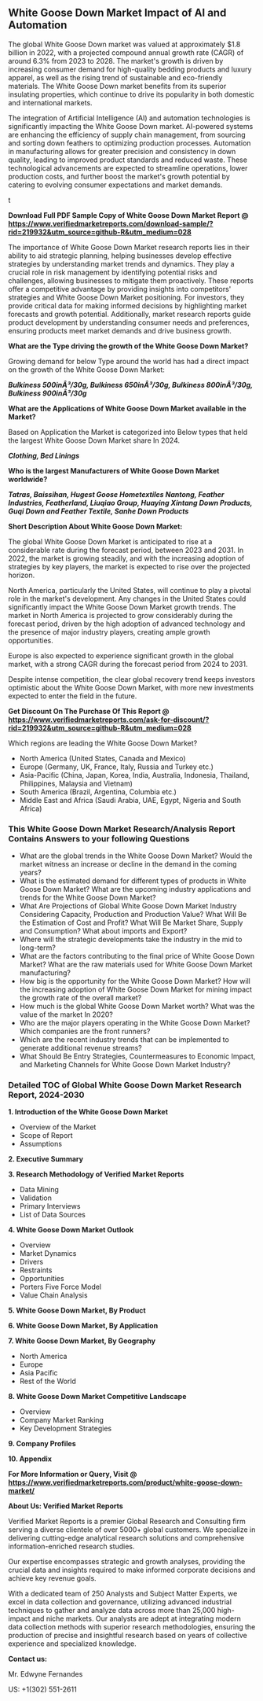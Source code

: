 <h2>White Goose Down Market Impact of AI and Automation</h2><p>The global White Goose Down market was valued at approximately $1.8 billion in 2022, with a projected compound annual growth rate (CAGR) of around 6.3% from 2023 to 2028. The market's growth is driven by increasing consumer demand for high-quality bedding products and luxury apparel, as well as the rising trend of sustainable and eco-friendly materials. The White Goose Down market benefits from its superior insulating properties, which continue to drive its popularity in both domestic and international markets.</p><p>The integration of Artificial Intelligence (AI) and automation technologies is significantly impacting the White Goose Down market. AI-powered systems are enhancing the efficiency of supply chain management, from sourcing and sorting down feathers to optimizing production processes. Automation in manufacturing allows for greater precision and consistency in down quality, leading to improved product standards and reduced waste. These technological advancements are expected to streamline operations, lower production costs, and further boost the market's growth potential by catering to evolving consumer expectations and market demands.</p>t</p><p id="" class=""><strong>Download Full PDF Sample Copy of White Goose Down Market Report @ <a href="https://www.verifiedmarketreports.com/download-sample/?rid=219932&utm_source=github-R&utm_medium=028" target="_blank">https://www.verifiedmarketreports.com/download-sample/?rid=219932&utm_source=github-R&utm_medium=028</a></strong></p><p>The importance of&nbsp;White Goose Down Market research reports lies in their ability to aid strategic planning, helping businesses develop effective strategies by understanding market trends and dynamics. They play a crucial role in risk management by identifying potential risks and challenges, allowing businesses to mitigate them proactively. These reports offer a competitive advantage by providing insights into competitors' strategies and White Goose Down Market positioning. For investors, they provide critical data for making informed decisions by highlighting market forecasts and growth potential. Additionally, market research reports guide product development by understanding consumer needs and preferences, ensuring products meet market demands and drive business growth.</p><p><strong>What are the&nbsp;Type driving the growth of the White Goose Down Market?</strong></p><p id="" class="">Growing demand for below Type around the world has had a direct impact on the growth of the White Goose Down Market:</p><em><strong>Bulkiness 500inÂ³/30g, Bulkiness 650inÂ³/30g, Bulkiness 800inÂ³/30g, Bulkiness 900inÂ³/30g</strong></em></p><strong>What are the&nbsp;Applications&nbsp;of White Goose Down Market available in the Market?</strong></p><p id="" class="">Based on Application the Market is categorized into Below types that held the largest White Goose Down Market share In 2024.</p><em><strong>Clothing, Bed Linings</strong></em></p><strong>Who is the largest Manufacturers of White Goose Down Market worldwide?</strong></p><p><em><strong>Tatras, Baissihan, Hugest Goose Hometextiles Nantong, Feather Industries, Featherland, Liuqiao Group, Huaying Xintang Down Products, Guqi Down and Feather Textile, Sanhe Down Products</strong></em></p><p id="" class=""><strong>Short Description About White Goose Down Market:</strong></p><p>The global White Goose Down Market is anticipated to rise at a considerable rate during the forecast period, between 2023 and 2031. In 2022, the market is growing steadily, and with the increasing adoption of strategies by key players, the market is expected to rise over the projected horizon.</p><p>North America, particularly the United States, will continue to play a pivotal role in the market's development. Any changes in the United States could significantly impact the White Goose Down Market growth trends. The market in North America is projected to grow considerably during the forecast period, driven by the high adoption of advanced technology and the presence of major industry players, creating ample growth opportunities.</p><p>Europe is also expected to experience significant growth in the global market, with a strong CAGR during the forecast period from 2024 to 2031.</p><p>Despite intense competition, the clear global recovery trend keeps investors optimistic about the White Goose Down Market, with more new investments expected to enter the field in the future.</p><p id="" class=""><strong>Get Discount On The Purchase Of This Report @ <a href="https://www.verifiedmarketreports.com/ask-for-discount/?rid=219932&utm_source=github-R&utm_medium=028" target="_blank">https://www.verifiedmarketreports.com/ask-for-discount/?rid=219932&utm_source=github-R&utm_medium=028</a></strong></p>Which regions are leading the White Goose Down Market?</p><ul><li>North America (United States, Canada and Mexico)</li><li>Europe (Germany, UK, France, Italy, Russia and Turkey etc.)</li><li>Asia-Pacific (China, Japan, Korea, India, Australia, Indonesia, Thailand, Philippines, Malaysia and Vietnam)</li><li>South America (Brazil, Argentina, Columbia etc.)</li><li>Middle East and Africa (Saudi Arabia, UAE, Egypt, Nigeria and South Africa)</li></ul><h3 id="" class="">This White Goose Down Market Research/Analysis Report Contains Answers to your following Questions</h3><ul><li>What are the global trends in the White Goose Down Market? Would the market witness an increase or decline in the demand in the coming years?</li><li>What is the estimated demand for different types of products in White Goose Down Market? What are the upcoming industry applications and trends for the White Goose Down Market?</li><li>What Are Projections of Global White Goose Down Market Industry Considering Capacity, Production and Production Value? What Will Be the Estimation of Cost and Profit? What Will Be Market Share, Supply and Consumption? What about imports and Export?</li><li>Where will the strategic developments take the industry in the mid to long-term?</li><li>What are the factors contributing to the final price of White Goose Down Market? What are the raw materials used for White Goose Down Market manufacturing?</li><li>How big is the opportunity for the White Goose Down Market? How will the increasing adoption of White Goose Down Market for mining impact the growth rate of the overall market?</li><li>How much is the global White Goose Down Market worth? What was the value of the market In 2020?</li><li>Who are the major players operating in the White Goose Down Market? Which companies are the front runners?</li><li>Which are the recent industry trends that can be implemented to generate additional revenue streams?</li><li>What Should Be Entry Strategies, Countermeasures to Economic Impact, and Marketing Channels for White Goose Down Market Industry?</li></ul><h3 id="" class="">Detailed TOC of Global White Goose Down Market Research Report, 2024-2030</h3><p id="" class=""><strong>1. Introduction of the White Goose Down Market</strong></p><ul><li>Overview of the Market</li><li>Scope of Report</li><li>Assumptions</li></ul><p id="" class=""><strong>2. Executive Summary</strong></p><p id="" class=""><strong>3. Research Methodology of Verified Market Reports</strong></p><ul><li>Data Mining</li><li>Validation</li><li>Primary Interviews</li><li>List of Data Sources</li></ul><p id="" class=""><strong>4. White Goose Down Market Outlook</strong></p><ul><li>Overview</li><li>Market Dynamics</li><li>Drivers</li><li>Restraints</li><li>Opportunities</li><li>Porters Five Force Model</li><li>Value Chain Analysis</li></ul><p id="" class=""><strong>5. White Goose Down Market, By Product</strong></p><p id="" class=""><strong>6. White Goose Down Market, By Application</strong></p><p id="" class=""><strong>7. White Goose Down Market, By Geography</strong></p><ul><li>North America</li><li>Europe</li><li>Asia Pacific</li><li>Rest of the World</li></ul><p id="" class=""><strong>8. White Goose Down Market Competitive Landscape</strong></p><ul><li>Overview</li><li>Company Market Ranking</li><li>Key Development Strategies</li></ul><p id="" class=""><strong>9. Company Profiles</strong></p><p id="" class=""><strong>10. Appendix</strong></p><p id="" class=""><strong>For More Information or Query, Visit @ <a href="https://www.verifiedmarketreports.com/product/white-goose-down-market/" target="_blank">https://www.verifiedmarketreports.com/product/white-goose-down-market/</a></strong></p><p id="" class=""><strong>About Us: Verified Market Reports</strong></p><p id="" class="">Verified Market Reports is a premier Global Research and Consulting firm serving a diverse clientele of over 5000+ global customers. We specialize in delivering cutting-edge analytical research solutions and comprehensive information-enriched research studies.</p><p id="" class="">Our expertise encompasses strategic and growth analyses, providing the crucial data and insights required to make informed corporate decisions and achieve key revenue goals.</p><p id="" class="">With a dedicated team of 250 Analysts and Subject Matter Experts, we excel in data collection and governance, utilizing advanced industrial techniques to gather and analyze data across more than 25,000 high-impact and niche markets. Our analysts are adept at integrating modern data collection methods with superior research methodologies, ensuring the production of precise and insightful research based on years of collective experience and specialized knowledge.</p><p id="" class=""><strong>Contact us:</strong></p><p id="" class="">Mr. Edwyne Fernandes</p><p id="" class="">US: +1(302) 551-2611</p>